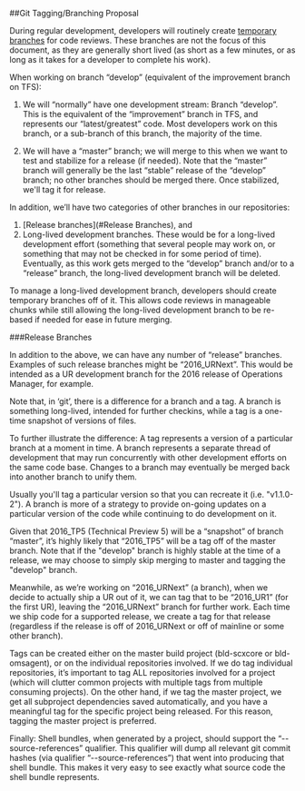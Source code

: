##Git Tagging/Branching Proposal

During regular development, developers will routinely create
[temporary branches](CONTRIBUTING.md)
for code reviews. These branches are not the focus of this document, as they
are generally short lived (as short as a few minutes, or as long as it takes
for a developer to complete his work).

When working on branch “develop” (equivalent of the improvement branch on TFS):

1. We will “normally” have one development stream: Branch “develop”. This is
the equivalent of the “improvement” branch in TFS, and represents our
“latest/greatest” code. Most developers work on this branch, or a sub-branch
of this branch, the majority of the time.

2. We will have a “master” branch; we will merge to this when we want to test
and stabilize for a release (if needed). Note that the “master” branch will
generally be the last “stable” release of the “develop” branch; no other
branches should be merged there. Once stabilized, we'll tag it for release.

In addition, we’ll have two categories of other branches in our repositories:

1. [Release branches](#Release Branches), and
2. Long-lived development branches. These would be for a long-lived development
effort (something that several people may work on, or something that may not be
checked in for some period of time). Eventually, as this work gets merged to the
“develop” branch and/or to a “release” branch, the long-lived development branch
will be deleted.

To manage a long-lived development branch, developers should create temporary
branches off of it. This allows code reviews in manageable chunks while still
allowing the long-lived development branch to be re-based if needed for ease
in future merging.

###Release Branches

In addition to the above, we can have any number of “release” branches. Examples
of such release branches might be “2016_URNext”. This would be intended as
a UR development branch for the 2016 release of Operations Manager, for example.

Note that, in ‘git’, there is a difference for a branch and a tag. A branch is
something long-lived, intended for further checkins, while a tag is a one-time
snapshot of versions of files.

To further illustrate the difference: A tag represents a version of a particular
branch at a moment in time. A branch represents a separate thread of development
that may run concurrently with other development efforts on the same code base.
Changes to a branch may eventually be merged back into another branch to unify
them.

Usually you'll tag a particular version so that you can recreate it (i.e.
"v1.1.0-2"). A branch is more of a strategy to provide on-going updates on a
particular version of the code while continuing to do development on it.

Given that 2016_TP5 (Technical Preview 5) will be a “snapshot” of branch “master”,
it’s highly likely that “2016_TP5” will be a tag off of the master branch.
Note that if the "develop" branch is highly stable at the time of a release,
we may choose to simply skip merging to master and tagging the "develop"
branch.

Meanwhile, as we’re working on “2016_URNext” (a branch), when we decide to
actually ship a UR out of it, we can tag that to be “2016_UR1” (for the first
UR), leaving the “2016_URNext” branch for further work. Each time we ship code
for a supported release, we create a tag for that release (regardless if the
release is off of 2016_URNext or off of mainline or some other branch).

Tags can be created either on the master build project (bld-scxcore or
bld-omsagent), or on the individual repositories involved. If we do tag individual
repositories, it’s important to tag ALL repositories involved for a project (which
will clutter common projects with multiple tags from multiple consuming
projects). On the other hand, if we tag the master project, we get all subproject
dependencies saved automatically, and you have a meaningful tag for the specific
project being released. For this reason, tagging the master project is preferred.

Finally: Shell bundles, when generated by a project, should support the
“--source-references” qualifier. This qualifier will dump all relevant git commit
hashes (via qualifier “--source-references”) that went into producing that shell
bundle. This makes it very easy to see exactly what source code the shell bundle
represents.
